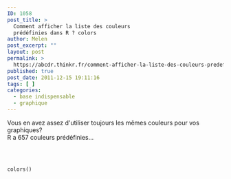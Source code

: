 ```yaml
---
ID: 1058
post_title: >
  Comment afficher la liste des couleurs
  prédéfinies dans R ? colors
author: Melen
post_excerpt: ""
layout: post
permalink: >
  https://abcdr.thinkr.fr/comment-afficher-la-liste-des-couleurs-predefinies-dans-r-colors/
published: true
post_date: 2011-12-15 19:11:16
tags: [ ]
categories:
  - base indispensable
  - graphique
---
```

Vous en avez assez d'utiliser toujours les mêmes couleurs pour vos graphiques?<br />R a 657 couleurs prédéfinies...<br /><br /> <pre><code><br /><br />colors()<br /></code></pre> <br /><br /><br />